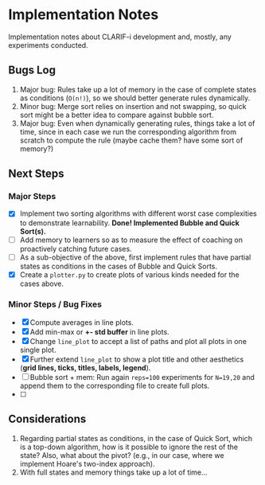 # Implementation Notes

Implementation notes about CLARIF-i development and, mostly, any experiments conducted.

## Bugs Log

1. Major bug: Rules take up a lot of memory in the case of complete states as conditions (`O(n!)`), so we should better generate rules dynamically.
2. Minor bug: Merge sort relies on insertion and not swapping, so quick sort might be a better idea to compare against bubble sort.
3. Major bug: Even when dynamically generating rules, things take a lot of time, since in each case we run the corresponding algorithm from scratch to compute the rule (maybe cache them? have some sort of memory?)

## Next Steps

### Major Steps

- [x] Implement two sorting algorithms with different worst case complexities to demonstrate learnability. **Done! Implemented Bubble and Quick Sort(s).**
- [ ] Add memory to learners so as to measure the effect of coaching on proactively catching future cases.
- [ ] As a sub-objective of the above, first implement rules that have partial states as conditions in the cases of Bubble and Quick Sorts.
- [x] Create a `plotter.py` to create plots of various kinds needed for the cases above.

### Minor Steps / Bug Fixes

- [x] Compute averages in line plots.
- [x] Add min-max or **+- std buffer** in line plots.
- [x] Change `line_plot` to accept a list of paths and plot all plots in one single plot.
- [x] Further extend `line_plot` to show a plot title and other aesthetics (**grid lines, ticks, titles, labels, legend**).
- [ ] Bubble sort + mem: Run again `reps=100` experiments for `N=19,20` and append them to the corresponding file to create full plots.
- [ ] 
 
## Considerations

1. Regarding partial states as conditions, in the case of Quick Sort, which is a top-down algorithm, how is it possible to ignore the rest of the state? Also, what about the pivot? (e.g., in our case, where we implement Hoare's two-index approach).
2. With full states and memory things take up a lot of time...
